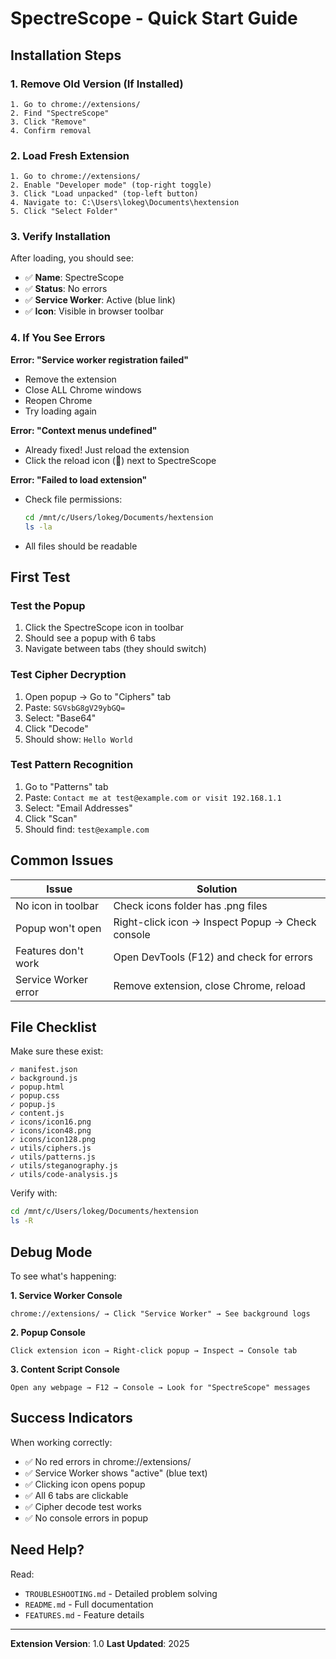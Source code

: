 # SpectreScope - Quick Start Guide

## Installation Steps

### 1. Remove Old Version (If Installed)
```
1. Go to chrome://extensions/
2. Find "SpectreScope"
3. Click "Remove"
4. Confirm removal
```

### 2. Load Fresh Extension
```
1. Go to chrome://extensions/
2. Enable "Developer mode" (top-right toggle)
3. Click "Load unpacked" (top-left button)
4. Navigate to: C:\Users\lokeg\Documents\hextension
5. Click "Select Folder"
```

### 3. Verify Installation
After loading, you should see:
- ✅ **Name**: SpectreScope
- ✅ **Status**: No errors
- ✅ **Service Worker**: Active (blue link)
- ✅ **Icon**: Visible in browser toolbar

### 4. If You See Errors

**Error: "Service worker registration failed"**
- Remove the extension
- Close ALL Chrome windows
- Reopen Chrome
- Try loading again

**Error: "Context menus undefined"**
- Already fixed! Just reload the extension
- Click the reload icon (🔄) next to SpectreScope

**Error: "Failed to load extension"**
- Check file permissions:
  ```bash
  cd /mnt/c/Users/lokeg/Documents/hextension
  ls -la
  ```
- All files should be readable

## First Test

### Test the Popup
1. Click the SpectreScope icon in toolbar
2. Should see a popup with 6 tabs
3. Navigate between tabs (they should switch)

### Test Cipher Decryption
1. Open popup → Go to "Ciphers" tab
2. Paste: `SGVsbG8gV29ybGQ=`
3. Select: "Base64"
4. Click "Decode"
5. Should show: `Hello World`

### Test Pattern Recognition
1. Go to "Patterns" tab
2. Paste: `Contact me at test@example.com or visit 192.168.1.1`
3. Select: "Email Addresses"
4. Click "Scan"
5. Should find: `test@example.com`

## Common Issues

| Issue | Solution |
|-------|----------|
| No icon in toolbar | Check icons folder has .png files |
| Popup won't open | Right-click icon → Inspect Popup → Check console |
| Features don't work | Open DevTools (F12) and check for errors |
| Service Worker error | Remove extension, close Chrome, reload |

## File Checklist

Make sure these exist:
```
✓ manifest.json
✓ background.js
✓ popup.html
✓ popup.css
✓ popup.js
✓ content.js
✓ icons/icon16.png
✓ icons/icon48.png
✓ icons/icon128.png
✓ utils/ciphers.js
✓ utils/patterns.js
✓ utils/steganography.js
✓ utils/code-analysis.js
```

Verify with:
```bash
cd /mnt/c/Users/lokeg/Documents/hextension
ls -R
```

## Debug Mode

To see what's happening:

**1. Service Worker Console**
```
chrome://extensions/ → Click "Service Worker" → See background logs
```

**2. Popup Console**
```
Click extension icon → Right-click popup → Inspect → Console tab
```

**3. Content Script Console**
```
Open any webpage → F12 → Console → Look for "SpectreScope" messages
```

## Success Indicators

When working correctly:
- ✅ No red errors in chrome://extensions/
- ✅ Service Worker shows "active" (blue text)
- ✅ Clicking icon opens popup
- ✅ All 6 tabs are clickable
- ✅ Cipher decode test works
- ✅ No console errors in popup

## Need Help?

Read:
- `TROUBLESHOOTING.md` - Detailed problem solving
- `README.md` - Full documentation
- `FEATURES.md` - Feature details

---

**Extension Version**: 1.0
**Last Updated**: 2025
